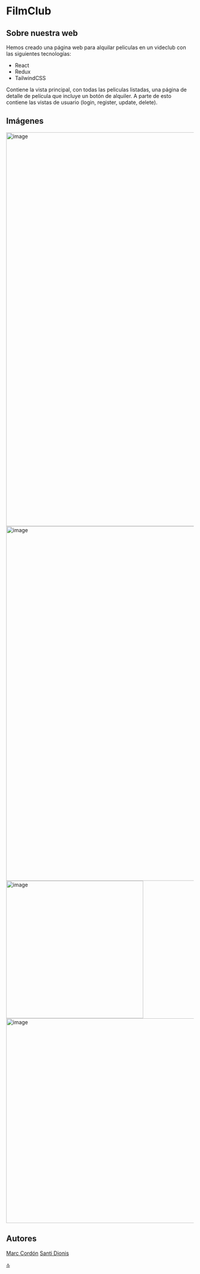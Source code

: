 # FilmClub
## Sobre nuestra web


Hemos creado una página web para alquilar peliculas en un videclub con las siguientes tecnologías:

- React
- Redux
- TailwindCSS

Contiene la vista principal, con todas las peliculas listadas, una página de detalle de película que incluye un botón de alquiler. A parte de esto contiene las vistas de usuario (login, register, update, delete).


## Imágenes

<img width="1054" alt="image" src="https://user-images.githubusercontent.com/102702041/179423312-8e33891a-ea0d-45b2-bd32-c22be2bd6767.png">

<img width="949" alt="image" src="https://user-images.githubusercontent.com/102702041/179423325-2d5209c1-5e2c-47ae-987d-7f1219a0167f.png">

<img width="368" alt="image" src="https://user-images.githubusercontent.com/102702041/179423220-5fe4b2c7-56e0-41d4-8d52-9f5f2d14fdc1.png">

<img width="548" alt="image" src="https://user-images.githubusercontent.com/102702041/179423259-f2c255fd-472c-4216-893a-9858a50a9649.png">


## Autores

[Marc Cordón](https://github.com/marcormun)
[Santi Dionis](https://github.com/shencanet)


[:top:](#filmclub)
